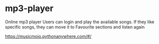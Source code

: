# mp3-player
Online mp3 player
Users can login and play the available songs.
If they like specific songs, they can move it to Favourite sections and listen again

 https://musicmojo.pythonanywhere.com/#/
